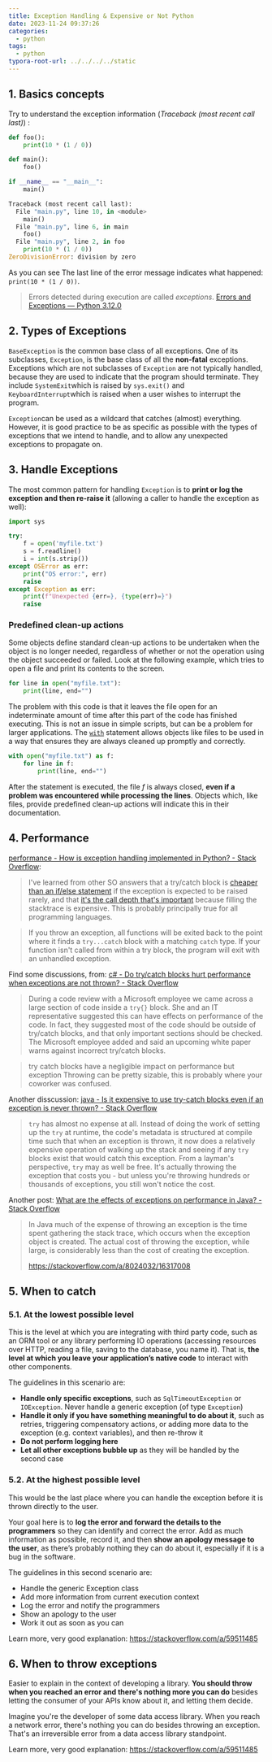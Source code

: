 ```yaml
---
title: Exception Handling & Expensive or Not Python
date: 2023-11-24 09:37:26
categories:
  - python
tags:
  - python
typora-root-url: ../../../../static
---
```


## 1. Basics concepts

Try to understand the exception information (*Traceback (most recent call last)*) :

```python
def foo():
    print(10 * (1 / 0))

def main():
    foo()

if __name__ == "__main__":
    main()

Traceback (most recent call last):
  File "main.py", line 10, in <module>
    main()
  File "main.py", line 6, in main
    foo()
  File "main.py", line 2, in foo
    print(10 * (1 / 0))
ZeroDivisionError: division by zero
```

As you can see The last line of the error message indicates what happened: `print(10 * (1 / 0))`. 

> Errors detected during execution are called *exceptions*. [Errors and Exceptions — Python 3.12.0](https://docs.python.org/3/tutorial/errors.html)

## 2. Types of Exceptions

`BaseException` is the common base class of all exceptions. One of its subclasses, `Exception`, is the base class of all the **non-fatal** exceptions. Exceptions which are not subclasses of `Exception` are not typically handled, because they are used to indicate that the program should terminate. They include `SystemExit`which is raised by `sys.exit()` and `KeyboardInterrupt`which is raised when a user wishes to interrupt the program.

`Exception`can be used as a wildcard that catches (almost) everything. However, it is good practice to be as specific as possible with the types of exceptions that we intend to handle, and to allow any unexpected exceptions to propagate on.

## 3. Handle Exceptions

The most common pattern for handling `Exception` is to **print or log the exception and then re-raise it** (allowing a caller to handle the exception as well):

```python
import sys

try:
    f = open('myfile.txt')
    s = f.readline()
    i = int(s.strip())
except OSError as err:
    print("OS error:", err)
    raise
except Exception as err:
    print(f"Unexpected {err=}, {type(err)=}")
    raise
```

### Predefined clean-up actions

Some objects define standard clean-up actions to be undertaken when the object is no longer needed, regardless of whether or not the operation using the object succeeded or failed. Look at the following example, which tries to open a file and print its contents to the screen.

```python
for line in open("myfile.txt"):
    print(line, end="")
```

The problem with this code is that it leaves the file open for an indeterminate amount of time after this part of the code has finished executing. This is not an issue in simple scripts, but can be a problem for larger applications. The [`with`](https://docs.python.org/3/reference/compound_stmts.html#with) statement allows objects like files to be used in a way that ensures they are always cleaned up promptly and correctly.

```python
with open("myfile.txt") as f:
    for line in f:
        print(line, end="")
```

After the statement is executed, the file *f* is always closed, **even if a problem was encountered while processing the lines**. Objects which, like files, provide predefined clean-up actions will indicate this in their documentation.

## 4. Performance

[performance - How is exception handling implemented in Python? - Stack Overflow](https://stackoverflow.com/questions/66536614/how-is-exception-handling-implemented-in-python):

> I've learned from other SO answers that a try/catch block is [cheaper than an if/else statement](https://stackoverflow.com/a/2522013/1663614) if the exception is expected to be raised rarely, and that [it's the call depth that's important](https://stackoverflow.com/a/36784706/1663614) because filling the stacktrace is expensive. This is probably principally true for all programming languages. 

> If you throw an exception, all functions will be exited back to the point where it finds a `try...catch` block with a matching `catch` type. If your function isn't called from within a try block, the program will exit with an unhandled exception.

Find some discussions, from: [c# - Do try/catch blocks hurt performance when exceptions are not thrown? - Stack Overflow](https://stackoverflow.com/questions/1308432/do-try-catch-blocks-hurt-performance-when-exceptions-are-not-thrown?noredirect=1&lq=1)

> During a code review with a Microsoft employee we came across a large section of code inside a `try{}` block. She and an IT representative suggested this can have effects on performance of the code. In fact, they suggested most of the code should be outside of try/catch blocks, and that only important sections should be checked. The Microsoft employee added and said an upcoming white paper warns against incorrect try/catch blocks.

> try catch blocks have a negligible impact on performance but exception Throwing can be pretty sizable, this is probably where your coworker was confused.

Another disscussion: [java - Is it expensive to use try-catch blocks even if an exception is never thrown? - Stack Overflow](https://stackoverflow.com/questions/16451777/is-it-expensive-to-use-try-catch-blocks-even-if-an-exception-is-never-thrown?noredirect=1&lq=1)

> `try` has almost no expense at all. Instead of doing the work of setting up the `try` at runtime, the code's metadata is structured at compile time such that when an exception is thrown, it now does a relatively expensive operation of walking up the stack and seeing if any `try` blocks exist that would catch this exception. From a layman's perspective, `try` may as well be free. It's actually throwing the exception that costs you - but unless you're throwing hundreds or thousands of exceptions, you still won't notice the cost.

Another post: [What are the effects of exceptions on performance in Java? - Stack Overflow](https://stackoverflow.com/questions/299068/what-are-the-effects-of-exceptions-on-performance-in-java?noredirect=1&lq=1)

> In Java much of the expense of throwing an exception is the time spent gathering the stack trace, which occurs when the exception object is created. The actual cost of throwing the exception, while large, is considerably less than the cost of creating the exception. 
>
> https://stackoverflow.com/a/8024032/16317008

## 5. When to catch

### 5.1. At the lowest possible level

This is the level at which you are integrating with third party code, such as an ORM tool or any library performing IO operations (accessing resources over HTTP, reading a file, saving to the database, you name it). That is, **the level at which you leave your application’s native code** to interact with other components.

The guidelines in this scenario are:

- **Handle only specific exceptions**, such as `SqlTimeoutException` or `IOException`. Never handle a generic exception (of type `Exception`)
- **Handle it only if you have something meaningful to do about it**, such as retries, triggering compensatory actions, or adding more data to the exception (e.g. context variables), and then re-throw it
- **Do not perform logging here**
- **Let all other exceptions bubble up** as they will be handled by the second case

### 5.2. At the highest possible level

This would be the last place where you can handle the exception before it is thrown directly to the user.

Your goal here is to **log the error and forward the details to the programmers** so they can identify and correct the error. Add as much information as possible, record it, and then **show an apology message to the user**, as there’s probably nothing they can do about it, especially if it is a bug in the software.

The guidelines in this second scenario are:

- Handle the generic Exception class
- Add more information from current execution context
- Log the error and notify the programmers
- Show an apology to the user
- Work it out as soon as you can

Learn more, very good explanation: https://stackoverflow.com/a/59511485

## 6. When to throw exceptions

Easier to explain in the context of developing a library. **You should throw when you reached an error and there's nothing more you can do** besides letting the consumer of your APIs know about it, and letting them decide.

Imagine you're the developer of some data access library. When you reach a network error, there's nothing you can do besides throwing an exception. That's an irreversible error from a data access library standpoint.

Learn more, very good explanation: https://stackoverflow.com/a/59511485